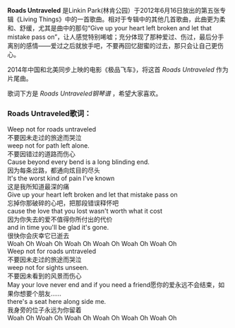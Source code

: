 

**Roads Untraveled** 是Linkin Park(林肯公园）于2012年6月16日放出的第五张专辑《Living
Things》中的一首歌曲。相对于专辑中的其他几首歌曲，此曲更为柔和、舒缓，尤其是曲中的那句“Give up your heart left broken
and let that mistake pass
on”，让人感觉特别唏嘘；充分体现了那种爱过、伤过，最后分手离别的感情——爱过之后就放手吧，不要再回忆甜蜜的过去，那只会让自己更伤心。

  
2014年中国和北美同步上映的电影《极品飞车》，将这首 _Roads Untraveled_ 作为片尾曲。

  
歌词下方是 _Roads Untraveled钢琴谱_ ，希望大家喜欢。

### Roads Untraveled歌词：

Weep not for roads untraveled  
不要因未走过的旅途而哭泣  
weep not for path left alone.  
不要因错过的道路而伤心  
Cause beyond every bend is a long blinding end.  
因为每条岔路，都通向炫目的尽头  
It's the worst kind of pain I've known  
这是我所知道最深的痛  
Give up your heart left broken and let that mistake pass on  
忘掉你那破碎的心吧，把那段错误释怀吧  
cause the love that you lost wasn't worth what it cost  
因为你失去的爱不值得你所付出的代价  
and in time you'll be glad it's gone.  
很快你会庆幸它已逝去  
Woah Oh Woah Oh Woah Oh Woah Oh Woah Oh Woah Oh  
Weep not for roads untraveled  
不要因未走过的旅途而哭泣  
weep not for sights unseen.  
不要因未看到的风景而伤心  
May your love never end and if you need a friend愿你的爱永远不会结束，如果你想要个朋友……  
there's a seat here along side me.  
我身旁的位子永远为你留着  
Woah Oh Woah Oh Woah Oh Woah Oh Woah Oh Woah Oh

